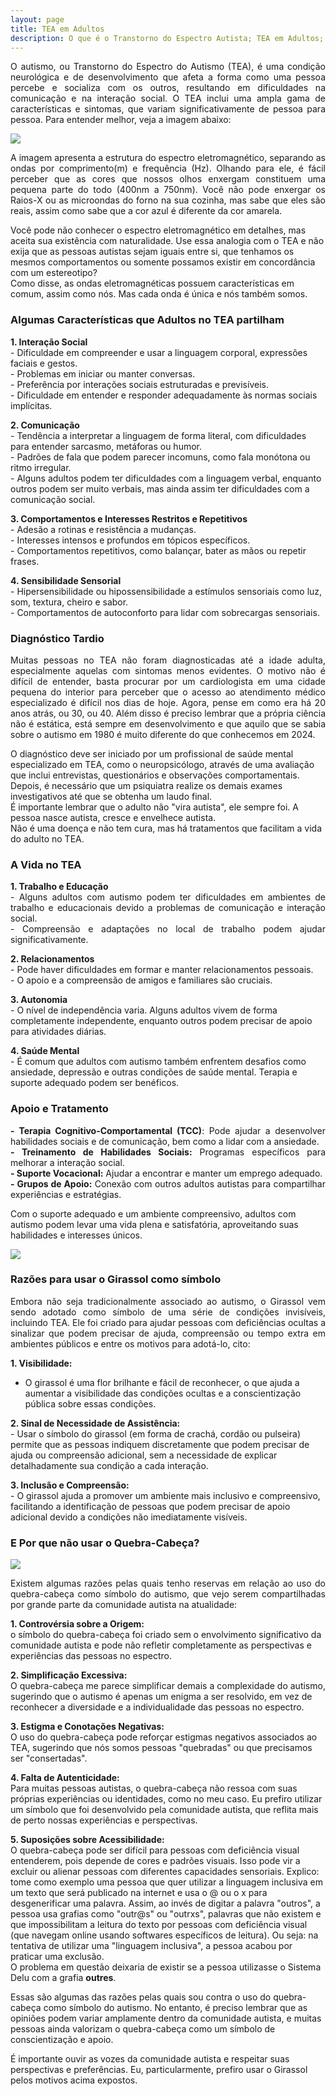 ```yaml
---
layout: page
title: TEA em Adultos
description: O que é o Transtorno do Espectro Autista; TEA em Adultos; diagnóstico tardio; niveis de suporte
---
```

<p style="text-align: justify;">
O autismo, ou Transtorno do Espectro do Autismo (TEA), é uma condição neurológica e de desenvolvimento que afeta a forma como uma pessoa percebe e socializa com os outros, resultando em dificuldades na comunicação e na interação social. O TEA inclui uma ampla gama de características e sintomas, que variam significativamente de pessoa para pessoa. Para entender melhor, veja a imagem abaixo: </p>
<p>
<img src="https://itxesco.github.io/assets/figuras/autismo/espectro_eletromagnetico.png">
<p>
<p style="text-align: justify;">
A imagem apresenta a estrutura do espectro eletromagnético, separando as ondas por comprimento(m) e frequência (Hz). Olhando para ele, é fácil perceber que as cores que nossos olhos enxergam constituem uma pequena parte do todo (400nm a 750nm). Você não pode enxergar os Raios-X ou as microondas do forno na sua cozinha, mas sabe que eles são reais, assim como sabe que a cor azul é diferente da cor amarela.<br />
<p>
Você pode não conhecer o espectro eletromagnético em detalhes, mas aceita sua existência com naturalidade. Use essa analogia com o TEA e  não  exija que as pessoas autistas sejam iguais entre si, que tenhamos os mesmos comportamentos ou somente possamos existir em concordância com um estereotipo?<br />
Como disse, as ondas eletromagnéticas possuem características em comum, assim como nós. Mas cada onda é única e nós também somos.
</p>
<p>
<p>
  <h3>Algumas Características que Adultos no TEA partilham</h3>
<p>
<b>1. Interação Social</b><br />
   - Dificuldade em compreender e usar a linguagem corporal, expressões faciais e gestos.<br />
   - Problemas em iniciar ou manter conversas.<br />
   - Preferência por interações sociais estruturadas e previsíveis.<br />
   - Dificuldade em entender e responder adequadamente às normas sociais implícitas.<br />
<p>
<b>2. Comunicação</b><br />
   - Tendência a interpretar a linguagem de forma literal, com dificuldades para entender sarcasmo, metáforas ou humor.<br />
   - Padrões de fala que podem parecer incomuns, como fala monótona ou ritmo irregular.<br />
   - Alguns adultos podem ter dificuldades com a linguagem verbal, enquanto outros podem ser muito verbais, mas ainda assim ter dificuldades com a comunicação social.<br />
<p>
<b>3. Comportamentos e Interesses Restritos e Repetitivos</b><br />
   - Adesão a rotinas e resistência a mudanças.<br />
   - Interesses intensos e profundos em tópicos específicos.<br />
   - Comportamentos repetitivos, como balançar, bater as mãos ou repetir frases.<br />
<p>
<b>4. Sensibilidade Sensorial</b><br />
   - Hipersensibilidade ou hipossensibilidade a estímulos sensoriais como luz, som, textura, cheiro e sabor.<br />
   - Comportamentos de autoconforto para lidar com sobrecargas sensoriais.<br />
<p>
<p>
<p>
<p>
<h3> Diagnóstico Tardio </h3>
<p>
<p style="text-align: justify;">
Muitas pessoas no TEA não foram diagnosticadas até a idade adulta, especialmente aquelas com sintomas menos evidentes. O motivo não é difícil de entender, basta procurar por um cardiologista em uma cidade pequena do interior para perceber que o acesso ao atendimento médico especializado é difícil nos dias de hoje. Agora, pense em como era há 20 anos atrás, ou 30, ou 40. Além disso é preciso lembrar que a própria ciência não é estática, está sempre em desenvolvimento e que aquilo que se sabia sobre o autismo em 1980 é muito diferente do que conhecemos em 2024.  <br />
<p>
O diagnóstico deve ser iniciado por um profissional de saúde mental especializado em TEA, como o neuropsicólogo, através de uma avaliação que inclui entrevistas, questionários e observações comportamentais. Depois, é necessário que um psiquiatra realize os demais exames investigativos até que se obtenha um laudo final.<br />
É importante lembrar que o adulto não "vira autista", ele sempre foi. A pessoa nasce autista, cresce e envelhece autista.<br />
Não é uma doença e não tem cura, mas há tratamentos que facilitam a vida do adulto no TEA.
</p>
<p>
<p>
<p>
<h3> A Vida no TEA </h3>
<p>
<p style="text-align: justify;">
<b>1. Trabalho e Educação</b><br />
   - Alguns adultos com autismo podem ter dificuldades em ambientes de trabalho e educacionais devido a problemas de comunicação e interação social.<br />
   - Compreensão e adaptações no local de trabalho podem ajudar significativamente.<br />
<p>
<b>2. Relacionamentos</b><br />
   - Pode haver dificuldades em formar e manter relacionamentos pessoais.<br />
   - O apoio e a compreensão de amigos e familiares são cruciais.<br />
<p>
<b>3. Autonomia</b><br />
   - O nível de independência varia. Alguns adultos vivem de forma completamente independente, enquanto outros podem precisar de apoio para atividades diárias.<br />
<p>
<b>4. Saúde Mental</b><br />
   - É comum que adultos com autismo também enfrentem desafios como ansiedade, depressão e outras condições de saúde mental. Terapia e suporte adequado podem ser benéficos.<br />
   </p>
<p>
<p>
<h3> Apoio e Tratamento </h3>
<p>
<p style="text-align: justify;">
<b>- Terapia Cognitivo-Comportamental (TCC)</b>: Pode ajudar a desenvolver habilidades sociais e de comunicação, bem como a lidar com a ansiedade.<br />
<b>- Treinamento de Habilidades Sociais:</b> Programas específicos para melhorar a interação social.<br />
<b>- Suporte Vocacional:</b> Ajudar a encontrar e manter um emprego adequado.<br />
<b>- Grupos de Apoio:</b> Conexão com outros adultos autistas para compartilhar experiências e estratégias.<br />
<p>
Com o suporte adequado e um ambiente compreensivo, adultos com autismo podem levar uma vida plena e satisfatória, aproveitando suas habilidades e interesses únicos.
</p>
<p>
<img src="https://itxesco.github.io/assets/figuras/autismo/tea_adulto.jpg">
<p>
<p>
<h3> Razões para usar o Girassol como símbolo </h3>
<p>
<p style="text-align: justify;">
Embora não seja tradicionalmente associado ao autismo, o Girassol vem sendo adotado como símbolo de uma série de condições invisíveis, incluindo TEA. Ele foi criado para ajudar pessoas com deficiências ocultas a sinalizar que podem precisar de ajuda, compreensão ou tempo extra em ambientes públicos e entre os motivos para adotá-lo, cito:<br />
<p>

<b>1. Visibilidade:</b><br />
   - O girassol é uma flor brilhante e fácil de reconhecer, o que ajuda a aumentar a visibilidade das condições ocultas e a conscientização pública sobre essas condições.<br />
<p>
<b>2. Sinal de Necessidade de Assistência:</b><br />
   - Usar o símbolo do girassol (em forma de crachá, cordão ou pulseira) permite que as pessoas indiquem discretamente que podem precisar de ajuda ou compreensão adicional, sem a necessidade de explicar detalhadamente sua condição a cada interação.<br />
<p>
<b>3. Inclusão e Compreensão:</b><br />
   - O girassol ajuda a promover um ambiente mais inclusivo e compreensivo, facilitando a identificação de pessoas que podem precisar de apoio adicional devido a condições não imediatamente visíveis.<br />
   </p>
<p>
<p>
<h3> E Por que não usar o Quebra-Cabeça?</h3>
<p>
<img src="https://itxesco.github.io/assets/figuras/autismo/quebra.jpg">

<p>
<p style="text-align: justify;">
Existem algumas razões pelas quais tenho reservas em relação ao uso do quebra-cabeça como símbolo do autismo, que vejo serem compartilhadas por grande parte da comunidade autista na atualidade:<br />
<p>
<b>1. Controvérsia sobre a Origem:</b> <br />o símbolo do quebra-cabeça foi criado sem o envolvimento significativo da comunidade autista e pode não refletir completamente as perspectivas e experiências das pessoas no espectro.<br />
<p>
<b>2. Simplificação Excessiva:</b> <br />O quebra-cabeça me parece simplificar demais a complexidade do autismo, sugerindo que o autismo é apenas um enigma a ser resolvido, em vez de reconhecer a diversidade e a individualidade das pessoas no espectro.<br />
<p>
<b>3. Estigma e Conotações Negativas:</b> <br />O uso do quebra-cabeça pode reforçar estigmas negativos associados ao TEA, sugerindo que nós somos pessoas "quebradas" ou que precisamos ser "consertadas".<br />
<p>
<b>4. Falta de Autenticidade:</b> <br />Para muitas pessoas autistas, o quebra-cabeça não ressoa com suas próprias experiências ou identidades, como no meu caso. Eu prefiro utilizar um símbolo que foi desenvolvido pela comunidade autista, que reflita mais de perto nossas experiências e perspectivas.<br />
<p>
<b>5. Suposições sobre Acessibilidade:</b> <br />O quebra-cabeça pode ser difícil para pessoas com deficiência visual entenderem, pois depende de cores e padrões visuais. Isso pode vir a excluir ou alienar pessoas com diferentes capacidades sensoriais. Explico: tome como exemplo uma pessoa que quer utilizar a linguagem inclusiva em um texto que será publicado na internet e usa o @ ou o x para desgenerificar uma palavra. Assim, ao invés de digitar a palavra "outros", a pessoa usa grafias como "outr@s" ou "outrxs", palavras que não existem e que impossibilitam a leitura do texto por pessoas com deficiência visual (que navegam online usando softwares específicos de leitura). Ou seja: na tentativa de utilizar uma "linguagem inclusiva", a pessoa acabou por praticar uma exclusão. <br />O problema  em questão deixaria de existir se a pessoa utilizasse o Sistema Delu com a grafia <b>outres</b>.<br />
<p>
Essas são algumas das razões pelas quais sou contra o uso do quebra-cabeça como símbolo do autismo. No entanto, é preciso lembrar que as opiniões podem variar amplamente dentro da comunidade autista, e muitas pessoas ainda valorizam o quebra-cabeça como um símbolo de conscientização e apoio.<br />
<p>
É importante ouvir as vozes da comunidade autista e respeitar suas perspectivas e preferências. Eu, particularmente, prefiro usar o Girassol pelos motivos acima expostos.<br />
</p>
